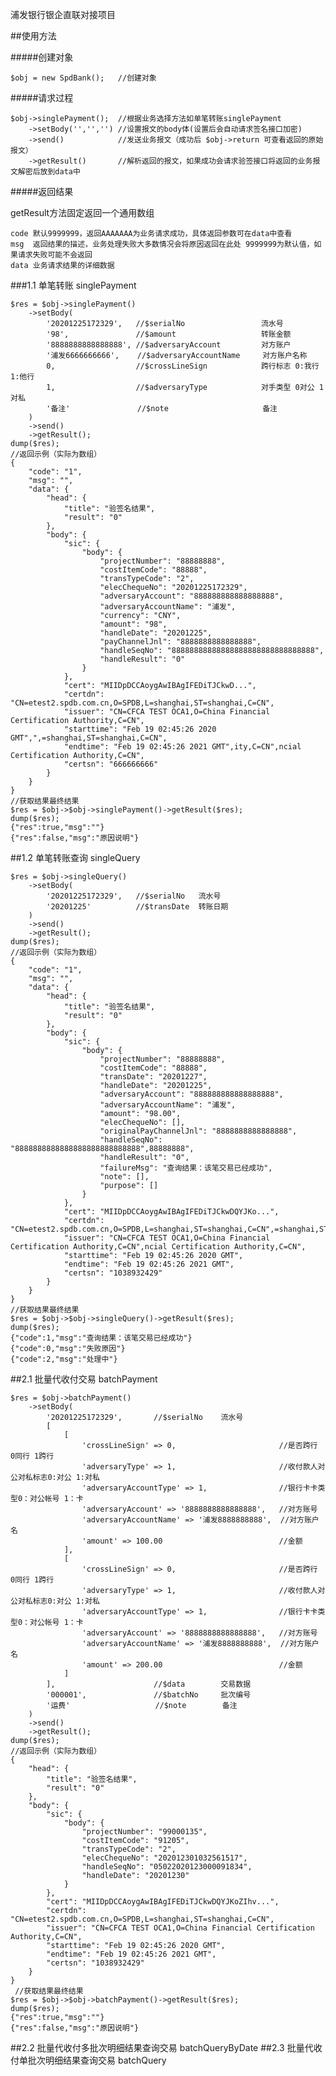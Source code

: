 浦发银行银企直联对接项目

##使用方法

#####创建对象

    $obj = new SpdBank();   //创建对象
    
#####请求过程

    $obj->singlePayment();  //根据业务选择方法如单笔转账singlePayment
        ->setBody('','','') //设置报文的body体(设置后会自动请求签名接口加密)
        ->send()            //发送业务报文（成功后 $obj->return 可查看返回的原始报文）
        ->getResult()       //解析返回的报文，如果成功会请求验签接口将返回的业务报文解密后放到data中
        
#####返回结果

getResult方法固定返回一个通用数组 

    code 默认9999999，返回AAAAAAA为业务请求成功，具体返回参数可在data中查看
    msg  返回结果的描述，业务处理失败大多数情况会将原因返回在此处 9999999为默认值，如果请求失败可能不会返回
    data 业务请求结果的详细数据
    
###1.1 单笔转账 singlePayment

    $res = $obj->singlePayment()
        ->setBody(
            '20201225172329',   //$serialNo                 流水号
            '98',               //$amount                   转账金额
            '8888888888888888', //$adversaryAccount         对方账户
            '浦发6666666666',    //$adversaryAccountName     对方账户名称
            0,                  //$crossLineSign            跨行标志 0:我行 1:他行
            1,                  //$adversaryType            对手类型 0对公 1对私
            '备注'               //$note                     备注
        )
        ->send()
        ->getResult();
    dump($res);
    //返回示例（实际为数组）
    {
        "code": "1",
        "msg": "",
        "data": {
            "head": {
                "title": "验签名结果",
                "result": "0"
            },
            "body": {
                "sic": {
                    "body": {
                        "projectNumber": "88888888",
                        "costItemCode": "88888",
                        "transTypeCode": "2",
                        "elecChequeNo": "20201225172329",
                        "adversaryAccount": "888888888888888888",
                        "adversaryAccountName": "浦发",
                        "currency": "CNY",
                        "amount": "98",
                        "handleDate": "20201225",
                        "payChannelJnl": "8888888888888888",
                        "handleSeqNo": "88888888888888888888888888888888",
                        "handleResult": "0"
                    }
                },
                "cert": "MIIDpDCCAoygAwIBAgIFEDiTJCkwD...",
                "certdn": "CN=etest2.spdb.com.cn,O=SPDB,L=shanghai,ST=shanghai,C=CN",
                "issuer": "CN=CFCA TEST OCA1,O=China Financial Certification Authority,C=CN",
                "starttime": "Feb 19 02:45:26 2020 GMT",",=shanghai,ST=shanghai,C=CN",
                "endtime": "Feb 19 02:45:26 2021 GMT",ity,C=CN",ncial Certification Authority,C=CN",
                "certsn": "666666666"
            }
        }
    }
    //获取结果最终结果
    $res = $obj->$obj->singlePayment()->getResult($res);
    dump($res);
    {"res":true,"msg":""}
    {"res":false,"msg":"原因说明"}
    
##1.2 单笔转账查询 singleQuery

    $res = $obj->singleQuery()
        ->setBody(
            '20201225172329',   //$serialNo   流水号
            '20201225'          //$transDate  转账日期
        )
        ->send()
        ->getResult();
    dump($res);
    //返回示例（实际为数组）
    {
        "code": "1",
        "msg": "",
        "data": {
            "head": {
                "title": "验签名结果",
                "result": "0"
            },
            "body": {
                "sic": {
                    "body": {
                        "projectNumber": "88888888",
                        "costItemCode": "88888",
                        "transDate": "20201227",
                        "handleDate": "20201225",
                        "adversaryAccount": "888888888888888888",
                        "adversaryAccountName": "浦发",
                        "amount": "98.00",
                        "elecChequeNo": [],
                        "originalPayChannelJnl": "8888888888888888",
                        "handleSeqNo": "8888888888888888888888888888",88888888",
                        "handleResult": "0",
                        "failureMsg": "查询结果：该笔交易已经成功",
                        "note": [],
                        "purpose": []
                    }
                },
                "cert": "MIIDpDCCAoygAwIBAgIFEDiTJCkwDQYJKo...",
                "certdn": "CN=etest2.spdb.com.cn,O=SPDB,L=shanghai,ST=shanghai,C=CN",=shanghai,ST=shanghai,C=CN",
                "issuer": "CN=CFCA TEST OCA1,O=China Financial Certification Authority,C=CN",ncial Certification Authority,C=CN",
                "starttime": "Feb 19 02:45:26 2020 GMT",
                "endtime": "Feb 19 02:45:26 2021 GMT",
                "certsn": "1038932429"
            }
        }
    }
    //获取结果最终结果
    $res = $obj->$obj->singleQuery()->getResult($res);
    dump($res);
    {"code":1,"msg":"查询结果：该笔交易已经成功"}
    {"code":0,"msg":"失败原因"}
    {"code":2,"msg":"处理中"}
    
##2.1 批量代收付交易 batchPayment

    $res = $obj->batchPayment()
        ->setBody(
            '20201225172329',       //$serialNo    流水号
            [
                [
                    'crossLineSign' => 0,                       //是否跨行 0同行 1跨行
                    'adversaryType' => 1,                       //收付款人对公对私标志0:对公 1:对私
                    'adversaryAccountType' => 1,                //银行卡卡类型0：对公帐号 1：卡
                    'adversaryAccount' => '8888888888888888',   //对方账号
                    'adversaryAccountName' => '浦发8888888888',  //对方账户名
                    'amount' => 100.00                          //金额
                ],
                [
                    'crossLineSign' => 0,                       //是否跨行 0同行 1跨行
                    'adversaryType' => 1,                       //收付款人对公对私标志0:对公 1:对私
                    'adversaryAccountType' => 1,                //银行卡卡类型0：对公帐号 1：卡
                    'adversaryAccount' => '8888888888888888',   //对方账号
                    'adversaryAccountName' => '浦发8888888888',  //对方账户名
                    'amount' => 200.00                          //金额
                ]
            ],                      //$data        交易数据
            '000001',               //$batchNo     批次编号
            '运费'                   //$note        备注
        )
        ->send()
        ->getResult();
    dump($res);
    //返回示例（实际为数组）
    {
        "head": {
            "title": "验签名结果",
            "result": "0"
        },
        "body": {
            "sic": {
                "body": {
                    "projectNumber": "99000135",
                    "costItemCode": "91205",
                    "transTypeCode": "2",
                    "elecChequeNo": "202012301032561517",
                    "handleSeqNo": "05022020123000091834",
                    "handleDate": "20201230"
                }
            },
            "cert": "MIIDpDCCAoygAwIBAgIFEDiTJCkwDQYJKoZIhv...",
            "certdn": "CN=etest2.spdb.com.cn,O=SPDB,L=shanghai,ST=shanghai,C=CN",
            "issuer": "CN=CFCA TEST OCA1,O=China Financial Certification Authority,C=CN",
            "starttime": "Feb 19 02:45:26 2020 GMT",
            "endtime": "Feb 19 02:45:26 2021 GMT",
            "certsn": "1038932429"
        }
    }
     //获取结果最终结果
    $res = $obj->$obj->batchPayment()->getResult($res);
    dump($res);
    {"res":true,"msg":""}
    {"res":false,"msg":"原因说明"}
    
##2.2 批量代收付多批次明细结果查询交易 batchQueryByDate
##2.3 批量代收付单批次明细结果查询交易 batchQuery